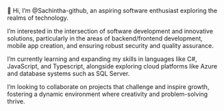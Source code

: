 👋 Hi, I’m @Sachintha-github, an aspiring software enthusiast exploring the realms of technology.

I’m interested in the intersection of software development and innovative solutions, particularly in the areas of backend/frontend development, mobile app creation, and ensuring robust security and quality assurance.

I’m currently learning and expanding my skills in languages like C#, JavaScript, and Typescript, alongside exploring cloud platforms like Azure and database systems such as SQL Server.

I’m looking to collaborate on projects that challenge and inspire growth, fostering a dynamic environment where creativity and problem-solving thrive.
